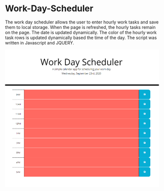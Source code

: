 # Work-Day-Scheduler

The work day scheduler allows the user to enter hourly work tasks and save them to local storage. When the page is refreshed, the hourly tasks remain on the page. The date is updated dynamically. The color of the hourly work task rows is updated dynamically based the time of the day. The script was written in Javascript and JQUERY.

![Web page](assets/images/work_day_scheduler.png)